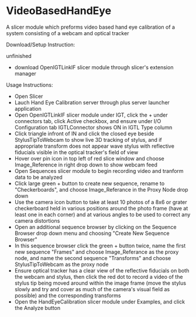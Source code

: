 # VideoBasedHandEye

A slicer module which preforms video based hand eye calibration of a system consisting of a webcam and optical tracker

Download/Setup Instruction:

unfinished
- download OpenIGTLinkIF slicer module through slicer's extension manager


Usage Instructions:

- Open Slicer
- Lauch Hand Eye Calibration server through plus server launcher application
- Open OpenIGTLinkIF slicer module under IGT, click the + under connectors tab, click Active checkbox, and ensure under I/O Configuration tab IGTLConnector shows ON in IGTL Type column
- Click triangle infront of IN and click the closed eye beside StylusTipToWebcam to show live 3D tracking of stylus, and if appropriate transform does not appear wave stylus with reflective fiducials visible in the optical tracker's field of view
- Hover over pin icon in top left of red slice window and choose Image_Reference in right drop down to show webcam feed
- Open Sequences slicer module to begin recording video and tranform data to be analyzed
- Click large green + button to create new sequence, rename to "Checkerboards", and choose Image_Referance in the Proxy Node drop down
- Use the camera icon button to take at least 10 photos of a 8x6 or grater checkerboard held in various positions around the photo frame (have at least one in each corner) and at various angles to be used to correct any camera distortions
- Open an additional sequence browser by clicking on the Sequence Browser drop down menu and choosing "Create New Sequence Browser"
- In this sequence browser click the green + button twice, name the first new sequence "Frames" and choose Image_Referance as the proxy node, and name the second sequence "Transforms" and choose StylusTipToWebcam as the proxy node
- Ensure optical tracker has a clear view of the reflective fiducials on both the webcam and stylus, then click the red dot to record a video of the stylus tip being moved around within the image frame (move the stylus slowly and try and cover as much of the camera's visual field as possible) and the corresponding transforms
- Open the HandEyeCalibration slicer module under Examples, and click the Analyze button
